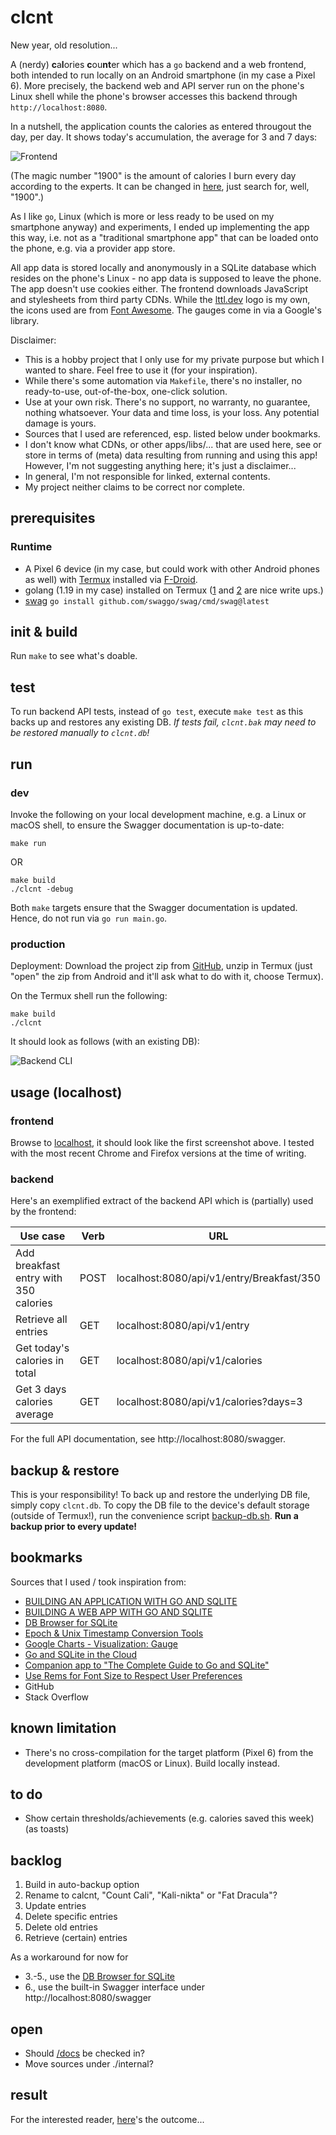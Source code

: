 # clcnt

New year, old resolution...

A (nerdy) **c**a**l**ories **c**ou**nt**er which has a `go` backend and a web frontend, both intended to run locally on an Android smartphone (in my case a Pixel 6).
More precisely, the backend web and API server run on the phone's Linux shell while the phone's browser accesses this backend through `http://localhost:8080`.

In a nutshell, the application counts the calories as entered througout the day, per day. It shows today's accumulation, the average for 3 and 7 days:

![Frontend](frontend.png)

(The magic number "1900" is the amount of calories I burn every day according to the experts. It can be changed in [here](templates/index.tmpl), just search for, well, "1900".)

As I like `go`, Linux (which is more or less ready to be used on my smartphone anyway) and experiments, I ended up implementing the app this way, i.e. not as a "traditional smartphone app" that can be loaded onto the phone, e.g. via a provider app store. 

All app data is stored locally and anonymously in a SQLite database which resides on the phone's Linux - no app data is supposed to leave the phone. The app doesn't use cookies either.
The frontend downloads JavaScript and stylesheets from third party CDNs. While the [lttl.dev](https://lttl.dev) logo is my own, the icons used are from [Font Awesome](https://fontawesome.com/). The gauges come in via a Google's library.

Disclaimer:
- This is a hobby project that I only use for my private purpose but which I wanted to share. Feel free to use it (for your inspiration).
- While there's some automation via `Makefile`, there's no installer, no ready-to-use, out-of-the-box, one-click solution. 
- Use at your own risk. There's no support, no warranty, no guarantee, nothing whatsoever. Your data and time loss, is your loss. Any potential damage is yours.
- Sources that I used are referenced, esp. listed below under bookmarks.
- I don't know what CDNs, or other apps/libs/... that are used here, see or store in terms of (meta) data resulting from running and using this app! However, I'm not suggesting anything here; it's just a disclaimer...
- In general, I'm not responsible for linked, external contents.
- My project neither claims to be correct nor complete.

## prerequisites

### Runtime

- A Pixel 6 device (in my case, but could work with other Android phones as well) with [Termux](https://f-droid.org/en/packages/com.termux/) installed via [F-Droid](https://f-droid.org/).
- golang (1.19 in my case) installed on Termux ([1](https://www.techncyber.com/2022/12/golang-in-termux.html) and [2](http://rafalgolarz.com/blog/2017/01/15/running_golang_on_android/) are nice write ups.)
- [swag](https://github.com/swaggo/swag) `go install github.com/swaggo/swag/cmd/swag@latest`

## init & build

Run `make` to see what's doable.

## test

To run backend API tests, instead of `go test`, execute `make test` as this backs up and restores any existing DB.
*If tests fail, `clcnt.bak` may need to be restored manually to `clcnt.db`!*

## run

### dev

Invoke the following on your local development machine, e.g. a Linux or macOS shell, to ensure the Swagger documentation is up-to-date:

`make run`

OR

```
make build
./clcnt -debug
```

Both `make` targets ensure that the Swagger documentation is updated. Hence, do not run via `go run main.go`.

### production

Deployment: Download the project zip from [GitHub](https://github.com/m5lk3n/clcnt/archive/refs/heads/main.zip), unzip in Termux (just "open" the zip from Android and it'll ask what to do with it, choose Termux).

On the Termux shell run the following:

```
make build
./clcnt
```

It should look as follows (with an existing DB):

![Backend CLI](backend-cli.png)

## usage (localhost)

### frontend

Browse to [localhost](http://localhost:8080), it should look like the first screenshot above. I tested with the most recent Chrome and Firefox versions at the time of writing.

### backend

Here's an exemplified extract of the backend API which is (partially) used by the frontend:

| Use case | Verb | URL |
| --- | --- | --- |
| Add breakfast entry with 350 calories | POST | localhost:8080/api/v1/entry/Breakfast/350 |
| Retrieve all entries | GET | localhost:8080/api/v1/entry |
| Get today's calories in total | GET | localhost:8080/api/v1/calories |
| Get 3 days calories average | GET | localhost:8080/api/v1/calories?days=3 |

For the full API documentation, see http://localhost:8080/swagger.

## backup & restore

This is your responsibility!
To back up and restore the underlying DB file, simply copy `clcnt.db`. To copy the DB file to the device's default storage (outside of Termux!), run the convenience script [backup-db.sh](scripts/backup-db.sh).
**Run a backup prior to every update!**

## bookmarks

Sources that I used / took inspiration from:

- [BUILDING AN APPLICATION WITH GO AND SQLITE](https://www.allhandsontech.com/programming/golang/how-to-use-sqlite-with-go/)
- [BUILDING A WEB APP WITH GO AND SQLITE](https://www.allhandsontech.com/programming/golang/web-app-sqlite-go/)
- [DB Browser for SQLite](https://sqlitebrowser.org/)
- [Epoch & Unix Timestamp Conversion Tools](https://www.epochconverter.com/)
- [Google Charts - Visualization: Gauge](https://developers.google.com/chart/interactive/docs/gallery/gauge)
- [Go and SQLite in the Cloud](https://www.golang.dk/articles/go-and-sqlite-in-the-cloud)
- [Companion app to "The Complete Guide to Go and SQLite"](https://github.com/maragudk/sqlite-app)
- [Use Rems for Font Size to Respect User Preferences](https://www.aleksandrhovhannisyan.com/blog/use-rems-for-font-size/)
- GitHub
- Stack Overflow

## known limitation

- There's no cross-compilation for the target platform (Pixel 6) from the development platform (macOS or Linux). Build locally instead.

## to do

- Show certain thresholds/achievements (e.g. calories saved this week) (as toasts)

## backlog

1. Build in auto-backup option
2. Rename to calcnt, "Count Cali", "Kali-nikta" or "Fat Dracula"?
3. Update entries
4. Delete specific entries
5. Delete old entries
6. Retrieve (certain) entries

As a workaround for now for
- 3.-5., use the [DB Browser for SQLite](https://sqlitebrowser.org/)
- 6., use the built-in Swagger interface under http://localhost:8080/swagger

## open

- Should [/docs](/docs) be checked in?
- Move sources under ./internal?

## result

For the interested reader, [here](result.md)'s the outcome...
